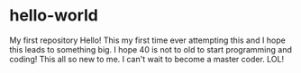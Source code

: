 # hello-world
My first repository
Hello! This my first time ever attempting this and I hope this leads to something big.  I hope 40 is not to old to start programming and coding!  This all so new to me. I can't wait to become a master coder. LOL!
